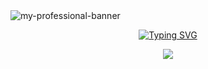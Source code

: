 <picture>
 <source media="(prefers-color-scheme: dark)" srcset="YOUR-DARKMODE-IMAGE">
 <source media="(prefers-color-scheme: light)" srcset="YOUR-LIGHTMODE-IMAGE">
 <img alt="my-professional-banner" src="YOUR-DEFAULT-IMAGE">
</picture>

<p align="center">
 <a href="https://git.io/typing-svg"><img src="https://readme-typing-svg.demolab.com?font=Fira+Code&duration=2000&size=30&pause=1000&color=D81C28&center=true&vCenter=true&width=600&lines=I'm+a+Frontend+Engineer;3%2B+years+of+experience;Javascript+Enthusiast" alt="Typing SVG" /></a>
</p>

<div align="center"><a href="https://visitcount.itsvg.in">
  <img src="https://visitcount.itsvg.in/api?id=lordfahdan&label=Profile%20Views&color=12&icon=0&pretty=false" />
</a></div>

